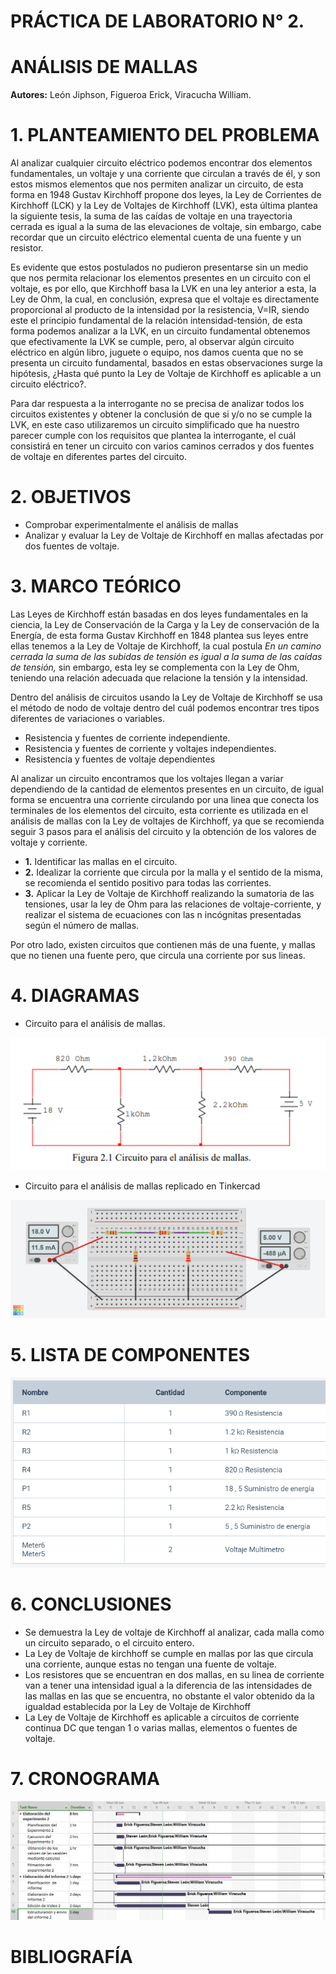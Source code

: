 # PRÁCTICA DE LABORATORIO N° 2.

# ANÁLISIS DE MALLAS

**Autores:** León Jiphson, Figueroa Erick, Viracucha William.

# 1. PLANTEAMIENTO DEL PROBLEMA

Al analizar cualquier circuito eléctrico podemos encontrar dos elementos fundamentales, un voltaje y una corriente que circulan a través
de él, y son estos mismos elementos que nos permiten analizar un circuito, de esta forma en 1948 Gustav Kirchhoff propone dos leyes, la 
Ley de Corrientes de Kirchhoff (LCK) y la Ley de Voltajes de Kirchhoff (LVK), esta última plantea la siguiente tesis, la suma de las 
caídas de voltaje en una trayectoria cerrada es igual a la suma de las elevaciones de voltaje, sin embargo, cabe recordar que un circuito 
eléctrico elemental cuenta de una fuente y un resistor.

Es evidente que estos postulados no pudieron presentarse sin un medio que nos permita relacionar los elementos presentes en un circuito 
con el voltaje, es por ello, que Kirchhoff basa la LVK en una ley anterior a esta, la Ley de Ohm, la cual, en conclusión, expresa que el 
voltaje es directamente proporcional al producto de la intensidad por la resistencia, V=IR, siendo este el principio fundamental de la 
relación intensidad-tensión, de esta forma podemos analizar a la LVK, en un circuito fundamental obtenemos que efectivamente la LVK se 
cumple, pero, al observar algún circuito eléctrico en algún libro, juguete o equipo, nos damos cuenta que no se presenta un circuito 
fundamental, basados en estas observaciones surge la hipótesis, ¿Hasta qué punto la Ley de Voltaje de Kirchhoff es aplicable a un circuito
eléctrico?.

Para dar respuesta a la interrogante no se precisa de analizar todos los circuitos existentes y obtener la conclusión de que si y/o 
no se cumple la LVK, en este caso utilizaremos un circuito simplificado que ha nuestro parecer cumple con  los requisitos que plantea
la interrogante, el cuál consistirá en tener un circuito con varios caminos cerrados y dos fuentes de voltaje en diferentes partes del 
circuito.

# 2. OBJETIVOS

- Comprobar experimentalmente el análisis de mallas
- Analizar y evaluar la Ley de Voltaje de Kirchhoff en mallas afectadas por dos fuentes de voltaje.

# 3. MARCO TEÓRICO

Las Leyes de Kirchhoff están basadas en dos leyes fundamentales en la ciencia, la Ley de Conservación de la Carga y la Ley de conservación de la Energía, de esta forma Gustav Kirchhoff en 1848 plantea sus leyes entre ellas tenemos a la Ley de Voltaje de Kirchhoff, la cual postula _En un camino cerrada la suma de las subidas de tensión es igual a la suma de las caídas de tensión,_ sin embargo, esta ley se complementa con la Ley de Ohm, teniendo una relación adecuada que relacione la tensión y la intensidad.

Dentro del análisis de circuitos usando la Ley de Voltaje de Kirchhoff se usa el método de nodo de voltaje dentro del cuál podemos encontrar tres tipos diferentes de variaciones o variables.

- Resistencia y fuentes de corriente independiente.
- Resistencia y fuentes de corriente y voltajes independientes.
- Resistencia y fuentes de voltaje dependientes

Al analizar un circuito encontramos que los voltajes llegan a variar dependiendo de la cantidad de elementos presentes en un circuito, de igual forma se encuentra una corriente circulando por una linea que conecta los terminales de los elementos del circuito, esta corriente es utilizada en el análisis de mallas con la Ley de voltajes de Kirchhoff, ya que se recomienda seguir 3 pasos para el análisis del circuito y la obtención de los valores de voltaje y corriente.

- **1.** Identificar las mallas en el circuito.
- **2.** Idealizar la corriente que circula por la malla y el sentido de la misma, se recomienda el sentido positivo para todas las corrientes.
- **3.** Aplicar la Ley de Voltaje de Kirchhoff realizando la sumatoria de las tensiones, usar la ley de Ohm para las relaciones de voltaje-corriente, y realizar el sistema de ecuaciones con las n incógnitas presentadas según el número de mallas.

Por otro lado, existen circuitos que contienen más de una fuente, y mallas que no tienen una fuente pero, que circula una corriente por sus lineas.

# 4. DIAGRAMAS

- Circuito para el análisis de mallas.

![](https://github.com/leonsteven2/Pr-ctica-N-2/blob/master/img/Diagrama%20del%20Circuito.PNG)

- Circuito para el análisis de mallas replicado en Tinkercad

![](https://github.com/leonsteven2/Pr-ctica-N-2/blob/master/img/Analisis%20de%20mallas.png)

# 5. LISTA DE COMPONENTES

![](https://github.com/leonsteven2/Pr-ctica-N-2/blob/master/img/Materiales.PNG)

# 6. CONCLUSIONES

- Se demuestra la Ley de voltaje de Kirchhoff al analizar, cada malla como un circuito separado, o el circuito entero.
- La Ley de Voltaje de kirchhoff se cumple en mallas por las que circula una corriente, aunque estas no tengan una fuente de voltaje.
- Los resistores que se encuentran en dos mallas, en su linea de corriente van a tener una intensidad igual a la diferencia de las intensidades de las mallas en las que se encuentra, no obstante el valor obtenido da la igualdad establecida por la Ley de Voltaje de Kirchhoff
- La Ley de Voltaje de Kirchhoff es aplicable a circuitos de corriente continua DC que tengan 1 o varias mallas, elementos o fuentes de voltaje.

# 7. CRONOGRAMA 

![](https://github.com/leonsteven2/Pr-ctica-N-2/blob/master/img/cronograma-2.PNG)

# BIBLIOGRAFÍA

[](http://www.ecorfan.org/bolivia/researchjournals/Tecnologia_e_innovacion/vol4num13/Revista_de_Tecnologia_e_Innovacion_V4_N13_5.pdf)
